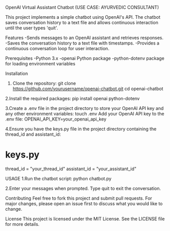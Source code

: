 OpenAI Virtual Assistant Chatbot (USE CASE: AYURVEDIC CONSULTANT)

This project implements a simple chatbot using OpenAI's API. The chatbot saves conversation history to a text file and allows continuous interaction until the user types 'quit'.

Features
-Sends messages to an OpenAI assistant and retrieves responses.
-Saves the conversation history to a text file with timestamps.
-Provides a continuous conversation loop for user interaction.

Prerequisites
-Python 3.x
-openai Python package
-python-dotenv package for loading environment variables


Installation
1. Clone the repository:
git clone https://github.com/yourusername/openai-chatbot.git
cd openai-chatbot

2.Install the required packages:
pip install openai python-dotenv

3.Create a .env file in the project directory to store your OpenAI API key and any other environment variables:
touch .env
Add your OpenAI API key to the .env file:
OPENAI_API_KEY=your_openai_api_key

4.Ensure you have the keys.py file in the project directory containing the thread_id and assistant_id:
# keys.py
thread_id = "your_thread_id"
assistant_id = "your_assistant_id"

USAGE
1.Run the chatbot script:
python chatbot.py

2.Enter your messages when prompted. Type quit to exit the conversation.

Contributing
Feel free to fork this project and submit pull requests. For major changes, please open an issue first to discuss what you would like to change.

License
This project is licensed under the MIT License. See the LICENSE file for more details.
